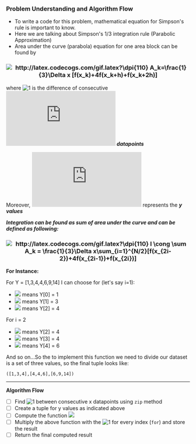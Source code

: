 ### Problem Understanding and Algorithm Flow

* To write a code for this problem, mathematical equation for Simpson's rule is important to know. 
* Here we are talking about Simpson's 1/3 integration rule (Parabolic Approximation)
* Area under the curve (parabola) equation for one area block can be found by

<h3 align='center'>
<img src="http://latex.codecogs.com/gif.latex?\dpi{110}&space;A_k=\frac{1}{3}\Delta&space;x&space;[f(x_k)&plus;4f(x_k&plus;h)&plus;f(x_k&plus;2h)]" title="http://latex.codecogs.com/gif.latex?\dpi{110} A_k=\frac{1}{3}\Delta x [f(x_k)+4f(x_k+h)+f(x_k+2h)]" />
</h3>

where ![1](https://latex.codecogs.com/gif.latex?\Delta&space;x) is the difference of consecutive ***![1](https://latex.codecogs.com/gif.latex?x_k) datapoints***

Moreover, ![1](https://latex.codecogs.com/gif.latex?f(x)) represents the ***y values***

***Integration can be found as sum of area under the curve and can be defined as following:***

<h3 align='center'>
<img src="http://latex.codecogs.com/gif.latex?\dpi{110}&space;I&space;\cong&space;\sum&space;A_k&space;=&space;\frac{1}{3}\Delta&space;x\sum_{i=1}^{N/2}[f(x_{2i-2})&plus;4f(x_{2i-1})&plus;f(x_{2i})]" title="http://latex.codecogs.com/gif.latex?\dpi{110} I \cong \sum A_k = \frac{1}{3}\Delta x\sum_{i=1}^{N/2}[f(x_{2i-2})+4f(x_{2i-1})+f(x_{2i})]" />
</h3>

**For Instance:**

For Y = [1,3,4,4,6,9,14] I can choose for (let's say i=1):

* ![](http://latex.codecogs.com/gif.latex?\dpi{110}&space;f(x_{2i-2})) means Y[0] = 1
* ![](http://latex.codecogs.com/gif.latex?\dpi{110}&space;f(x_{2i-1})) means Y[1] = 3
* ![](http://latex.codecogs.com/gif.latex?\dpi{110}&space;f(x_{2i})) means Y[2] = 4

For i = 2

* ![](http://latex.codecogs.com/gif.latex?\dpi{110}&space;f(x_{2i-2})) means Y[2] = 4
* ![](http://latex.codecogs.com/gif.latex?\dpi{110}&space;f(x_{2i-1})) means Y[3] = 4
* ![](http://latex.codecogs.com/gif.latex?\dpi{110}&space;f(x_{2i})) means Y[4] = 6

And so on...So the to implement this function we need to divide our dataset is a set of three values, so the final tuple looks like:

```
([1,3,4],[4,4,6],[6,9,14])
```
----------------------------------------------------------------------------------------------------------------------------------------------------------------

**Algorithm Flow**

- [ ] Find ![1](https://latex.codecogs.com/gif.latex?\Delta&space;x)  between consecutive x datapoints using ```zip``` method
- [ ] Create a tuple for y values as indicated above
- [ ] Compute the function ![](http://latex.codecogs.com/gif.latex?\dpi{110}&space;\frac{[f(x_{2i-2})&plus;4f(x_{2i-1})&plus;f(x_{2i})]}{3})
- [ ] Multiply the above function with the ![1](https://latex.codecogs.com/gif.latex?\Delta&space;x) for every index (```for```) and store the result
- [ ] Return the final computed result
